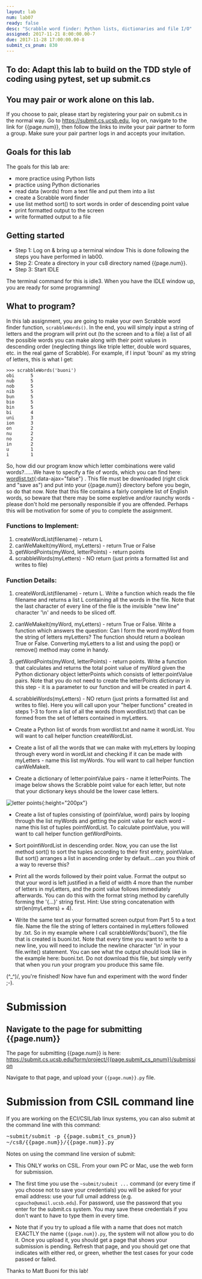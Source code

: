 ```yaml
---
layout: lab
num: lab07
ready: false
desc: "Scrabble word finder: Python lists, dictionaries and file I/O"
assigned: 2017-11-21 8:00:00.00-7
due: 2017-11-28 17:00:00.00-8
submit_cs_pnum: 830
---
```


## To do: Adapt this lab to build on the TDD style of coding using pytest, set up submit.cs

## You may pair or work alone on this lab.

If you choose to pair, please start by registering your pair on submit.cs in the normal way.  Go to 
<https://submit.cs.ucsb.edu>, log on, navigate to the link for {{page.num}}, then follow the links to invite your pair partner to form a group.   Make sure your pair partner logs in and accepts your invitation.

## Goals for this lab

The goals for this lab are:

* more practice using Python lists
* practice using Python dictionaries
* read data (words) from a text file and put them into a list
* create a Scrabble word finder
* use list method sort() to sort words in order of descending point value
* print formatted output to the screen
* write formatted output to a file

## Getting started


* Step 1: Log on & bring up a terminal window
This is done following the steps you have performed in lab00.
* Step 2: Create a directory in your cs8 directory named {{page.num}}. 
* Step 3: Start IDLE

The terminal command for this is idle3.  When you have the IDLE window up, you are ready for some programming! 

 
## What to program?

In this lab assignment, you are going to make your own Scrabble word finder function, `scrabbleWords()`.  In the end, you will simply input a string of letters and the program will print out (to the screen and to a file) a list of all the possible words you can make along with their point values in descending order (neglecting things like triple letter, double word squares, etc. in the real game of Scrabble).  For example, if I input 'bouni' as my string of letters, this is what I get:

```
>>> scrabbleWords('buoni')
obi      5
nub      5
nob      5
nib      5
bun      5
bio      5
bin      5
bi       4
uni      3
ion      3
on       2
nu       2
no       2
in       2
u        1
i        1
```

So, how did our program know which letter combinations were valid words?......We have to specify a file of words, which you can find here: [wordlist.txt](wordlist.txt){:data-ajax="false"} .  This file must be downloaded (right click and "save as") and put into your {{page.num}} directory before you begin, so do that now.  Note that this file contains a fairly complete list of English words, so beware that there may be some expletive and/or raunchy words - please don't hold me personally responsible if you are offended.  Perhaps this will be motivation for some of you to complete the assignment.  

 

### Functions to Implement:

1. createWordList(filename) - return L
2. canWeMakeIt(myWord, myLetters) - return True or False
3. getWordPoints(myWord, letterPoints) - return points
4. scrabbleWords(myLetters) - NO return (just prints a formatted list and writes to file)

 

### Function Details:

1. createWordList(filename) - return L.  Write a function which reads the file filename and returns a list L containing all the words in the file.  Note that the last character of every line of the file is the invisible "new line" character '\n' and needs to be sliced off.

 

2. canWeMakeIt(myWord, myLetters) - return True or False.  Write a function which answers the question: Can I form the word myWord from the string of letters myLetters?  The function should return a boolean True or False.  Converting myLetters to a list and using the pop() or remove() method may come in handy.

 

3. getWordPoints(myWord, letterPoints) - return points.  Write a function that calculates and returns the total point value of myWord given the Python dictionary object letterPoints which consists of letter:pointValue pairs.  Note that you do not need to create the letterPoints dictionary in this step - it is a parameter to our function and will be created in part 4.

 

4. scrabbleWords(myLetters) - NO return (just prints a formatted list and writes to file).  Here you will call upon your "helper functions" created in steps 1-3 to form a list of all the words (from wordlist.txt) that can be formed from the set of letters contained in myLetters. 

* Create a Python list of words from wordlist.txt and name it wordList.  You will want to call helper function createWordList.

* Create a list of all the words that we can make with myLetters by looping through every word in wordList and checking if it can be made with myLetters - name this list myWords.  You will want to call helper function canWeMakeIt.

* Create a dictionary of letter:pointValue pairs - name it letterPoints.  The image below shows the Scrabble point value for each letter, but note that your dictionary keys should be the lower case letters.

![letter points](scrabble_letters.png){:height="200px"}

* Create a list of tuples consisting of (pointValue, word) pairs by looping through the list myWords and getting the point value for each word - name this list of tuples pointWordList.  To calculate pointValue, you will want to call helper function getWordPoints.

* Sort pointWordList in descending order.  Now, you can use the list method sort() to sort the tuples according to their first entry, pointValue.  But sort() arranges a list in ascending order by default....can you think of a way to reverse this?

* Print all the words followed by their point value.  Format the output so that your word is left justified in a field of width 4 more than the number of letters in myLetters, and the point value follows immediately afterwards.  You can do this with the format string method by carefully forming the '{...}' string first.  Hint: Use string concatenation with str(len(myLetters) + 4).

* Write the same text as your formatted screen output from Part 5 to a text file.  Name the file the string of letters contained in myLetters followed by .txt.  So in my example where I call scrabbleWords('buoni'), the file that is created is buoni.txt.  Note that every time you want to write to a new line, you will need to include the newline character '\n' in your file.write() statement.  You can see what the output should look like in the example here: buoni.txt.  Do not download this file, but simply verify that when you run your program you produce this same file.

 

\(^_^)/, you're finished!  Now have fun and experiment with the word finder ;-).

# Submission

## Navigate to the page for submitting {{page.num}}

The page for submitting {{page.num}} is here: <https://submit.cs.ucsb.edu/form/project/{{page.submit_cs_pnum}}/submission>

Navigate to that page, and upload your `{{page.num}}.py` file.

# Submission from CSIL command line

If you are working on the ECI/CSIL/lab linux systems, you can also submit at the command line with this command:

<tt>~submit/submit -p {{page.submit_cs_pnum}} ~/cs8/{{page.num}}/{{page.num}}.py</tt>

Notes on using the command line version of submit:

* This ONLY works on CSIL.  From your own PC or Mac, use the web form for submission.

* The first time you use the `~submit/submit ...` command (or every time if you choose not to save your credentials) you will be asked for your email address: use your full umail address (e.g. `cgaucho@umail.ucsb.edu`).  For password, use the password that you enter for the submit.cs system.    You may save these credentials if you don't want to have to type them in every time.

* Note that if you try to upload a file with a name that does not match EXACTLY the name `{{page.num}}.py`, the system will not allow you to do it.   Once you upload it, you should get a page that shows your submission is pending.  Refresh that page, and you should get one that indicates with either red, or green, whether the test cases for your code passed or failed.

Thanks to Matt Buoni for this lab!